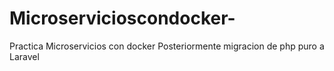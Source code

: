 # Microservicioscondocker-
 Practica Microservicios con docker   Posteriormente migracion de php puro a Laravel
